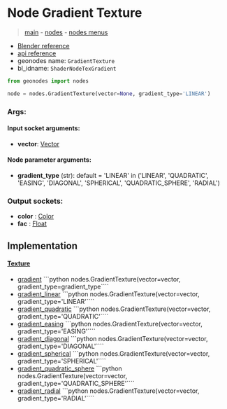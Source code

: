 # Node Gradient Texture

> [main](../structure.md) - [nodes](nodes.md) - [nodes menus](nodes_menus.md)

- [Blender reference](https://docs.blender.org/manual/en/latest/modeling/geometry_nodes/texture/gradient.html)
- [api reference](https://docs.blender.org/api/current/bpy.types.ShaderNodeTexGradient.html)
- geonodes name: `GradientTexture`
- bl_idname: `ShaderNodeTexGradient`

```python
from geonodes import nodes

node = nodes.GradientTexture(vector=None, gradient_type='LINEAR')
```

### Args:

#### Input socket arguments:

- **vector**: [Vector](Vector.md)

#### Node parameter arguments:

- **gradient_type** (str): default = 'LINEAR' in ('LINEAR', 'QUADRATIC', 'EASING', 'DIAGONAL', 'SPHERICAL', 'QUADRATIC_SPHERE', 'RADIAL')

### Output sockets:

- **color** : [Color](Color.md)
- **fac** : [Float](Float.md)

## Implementation

#### [Texture](Texture.md)

 - [gradient](Texture.md#gradient-staticmethod) ```python nodes.GradientTexture(vector=vector, gradient_type=gradient_type````
 - [gradient_linear](Texture.md#gradient_linear-staticmethod) ```python nodes.GradientTexture(vector=vector, gradient_type='LINEAR'````
 - [gradient_quadratic](Texture.md#gradient_quadratic-staticmethod) ```python nodes.GradientTexture(vector=vector, gradient_type='QUADRATIC'````
 - [gradient_easing](Texture.md#gradient_easing-staticmethod) ```python nodes.GradientTexture(vector=vector, gradient_type='EASING'````
 - [gradient_diagonal](Texture.md#gradient_diagonal-staticmethod) ```python nodes.GradientTexture(vector=vector, gradient_type='DIAGONAL'````
 - [gradient_spherical](Texture.md#gradient_spherical-staticmethod) ```python nodes.GradientTexture(vector=vector, gradient_type='SPHERICAL'````
 - [gradient_quadratic_sphere](Texture.md#gradient_quadratic_sphere-staticmethod) ```python nodes.GradientTexture(vector=vector, gradient_type='QUADRATIC_SPHERE'````
 - [gradient_radial](Texture.md#gradient_radial-staticmethod) ```python nodes.GradientTexture(vector=vector, gradient_type='RADIAL'````
